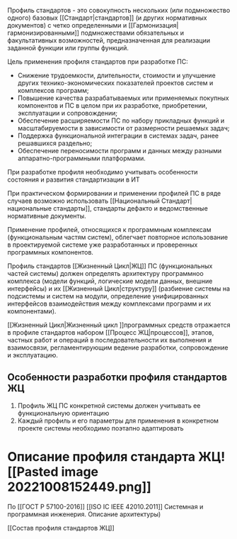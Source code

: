 Профиль стандартов - это совокупность нескольких (или подмножество одного) базовых [[Стандарт|стандартов]] (и других нормативных документов) с четко определенными и [[Гармонизация|гармонизированными]] подмножествами обязательных и факультативных возможностей, предназначенная для реализации заданной функции или группы функций.

Цель применения профиля стандартов при разработке ПС:

-   Снижение трудоемкости, длительности, стоимости и улучшение других технико-экономических показателей проектов систем и комплексов программ;
-   Повышение качества разрабатываемых или применяемых покупных компонентов и ПС в целом при их разработке, приобретении, эксплуатации и сопровождении;
-   Обеспечение расширяемости ПС по набору прикладных функций и масштабируемости в зависимости от размерности решаемых задач;
-   Поддержка функциональной интеграции в системах задач, ранее решавшихся раздельно;
-   Обеспечение переносимости программ и данных между разными аппаратно-программными платформами.

При разработке профиля необходимо учитывать особенности состояния и развития стандартизации в ИТ


При практическом формировании и применении профилей ПС в ряде случаев возможно использовать [[Национальный Стандарт|национальные стандарты]], стандарты дефакто и ведомственные нормативные документы.

Применение профилей, относящихся к программным комплексам (функциональным частям систем), облегчает повторное использование в проектируемой системе уже разработанных и проверенных программных компонентов.

Профиль стандартов [[Жизненный Цикл|ЖЦ]] ПС (функциональных частей системы) должен определять архитектуру программноо комплекса (модели функций, логические модели данных, внешние интерфейсы) и их [[Жизненный Цикл|структуру]] (разбиение системы на подсистемы и систем на модули, определение унифицированных интерфейсов взаимодействия между комплексами программ и их компонентами).

[[Жизненный Цикл|Жизненный цикл ]]программных средств отражается в профиле стандартов набором [[Процесс ЖЦ|процессов]], этапов, частных работ и операций в последовательности их выполнения и взаимосвязи, регламентирующим ведение разработки, сопровождение и эксплуатацию.

## Особенности разработки профиля стандартов ЖЦ
1. Профиль ЖЦ ПС конкретной системы должен учитывать ее функциональную ориентацию
2. Каждый профиль и его параметры для применения в конкретном проекте системы необходимо поэтапно адаптировать

# Описание профиля стандарта ЖЦ![[Pasted image 20221008152449.png]]
По [[ГОСТ Р 57100-2016]] [[ISO IC IEEE 42010.2011]] Системная и программная инженерия. Описание архитектуры)


[[Состав профиля стандартов ЖЦ]]